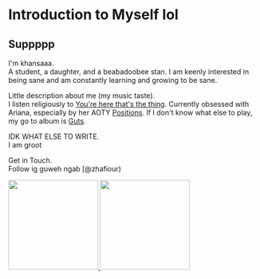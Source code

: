 # Introduction to Myself lol
## Suppppp
I'm khansaaa.\
A student, a daughter, and a beabadoobee stan. 
I am keenly interested in being sane and am constantly learning and growing to be sane.

Little description about me (my music taste).\
I listen religiously to [You're here that's the thing](https://open.spotify.com/track/68SSN8C0cJmUEXJkGyNYqe?si=e01f7b0e33e64be0). Currently obsessed with Ariana, especially by her AOTY [Positions](https://open.spotify.com/album/74vajFwEwXJ61OW1DKSPEa?si=sLUSPuHHTMuUFS4QiwAqLQ). If I don't know what else to play, my go to album is [Guts](https://open.spotify.com/album/1xJHno7SmdVtZAtXbdbDZp?si=144fe359b92f45fb).

IDK WHAT ELSE TO  WRITE.\
I am groot

Get in Touch.\
Follow ig guweh ngab [@zhafiour) 
 
<p align="left">
<a href="https://github.com/fahmimna">
  <img height="180em" src="https://github-readme-stats-eight-theta.vercel.app/api?username=fahmimna&show_icons=true&theme=algolia&include_all_commits=true&count_private=true"/>
  <img height="180em" src="https://github-readme-stats-eight-theta.vercel.app/api/top-langs/?username=fahmimna&layout=compact&langs_count=8&theme=algolia"/>
</a>
</p>
